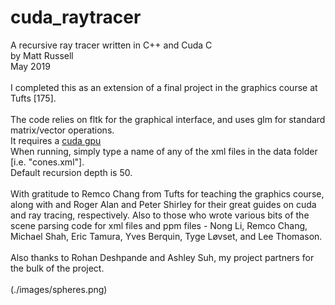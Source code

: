 # cuda_raytracer

A recursive ray tracer written in C++ and Cuda C\
by Matt Russell\
May 2019\
\
I completed this as an extension of a final project in the graphics course at Tufts [175].\
\
The code relies on fltk for the graphical interface, and uses glm for standard matrix/vector operations.\
It requires a [cuda gpu](https://developer.nvidia.com/cuda-gpus)\
When running, simply type a name of any of the xml files in the data folder [i.e. "cones.xml"].\
Default recursion depth is 50.\
\
With gratitude to Remco Chang from Tufts for teaching the graphics course, along with and Roger Alan and Peter Shirley for their great guides on cuda and ray tracing, respectively. Also to those who wrote various bits of the scene parsing code for xml files and ppm files - Nong Li, Remco Chang, Michael Shah, Eric Tamura, Yves Berquin, Tyge Løvset, and Lee Thomason.\
\
Also thanks to Rohan Deshpande and Ashley Suh, my project partners for the bulk of the project.\
\
(./images/spheres.png)




